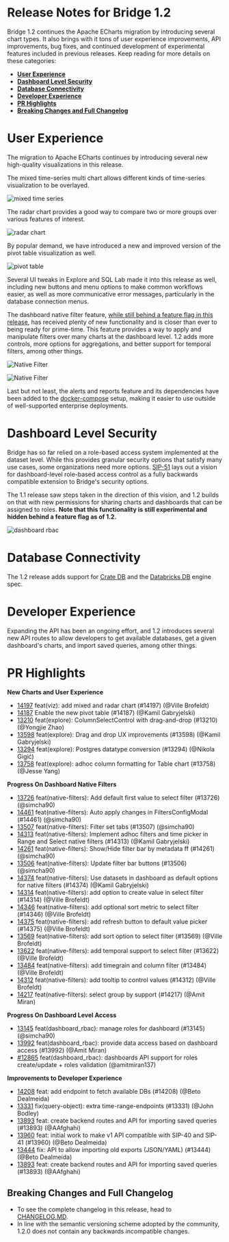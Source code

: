 <!--
Licensed to the Apache Software Foundation (ASF) under one
or more contributor license agreements.  See the NOTICE file
distributed with this work for additional information
regarding copyright ownership.  The ASF licenses this file
to you under the Apache License, Version 2.0 (the
"License"); you may not use this file except in compliance
with the License.  You may obtain a copy of the License at

  http://www.apache.org/licenses/LICENSE-2.0

Unless required by applicable law or agreed to in writing,
software distributed under the License is distributed on an
"AS IS" BASIS, WITHOUT WARRANTIES OR CONDITIONS OF ANY
KIND, either express or implied.  See the License for the
specific language governing permissions and limitations
under the License.
-->

# Release Notes for Bridge 1.2

Bridge 1.2 continues the Apache ECharts migration by introducing several chart types. It also brings with it tons of user experience improvements, API improvements, bug fixes, and continued development of experimental features included in previous releases. Keep reading for more details on these categories:

- [**User Experience**](#user-experience)
- [**Dashboard Level Security**](#dashboard-level-security)
- [**Database Connectivity**](#database-connectivity)
- [**Developer Experience**](#developer-experience)
- [**PR Highlights**](#pr-highlights)
- [**Breaking Changes and Full Changelog**](#breaking-changes-and-full-changelog)

# User Experience

The migration to Apache ECharts continues by introducing several new high-quality visualizations in this release.

The mixed time-series multi chart allows different kinds of time-series visualization to be overlayed.

![mixed time series](media/time_series_multichart.png)

The radar chart provides a good way to compare two or more groups over various features of interest.

![radar chart](media/radar_chart.png)

By popular demand, we have introduced a new and improved version of the pivot table visualization as well.

![pivot table](media/pivot_table_v2.png)

Several UI tweaks in Explore and SQL Lab made it into this release as well, including new buttons and menu options to make common workflows easier, as well as more communicative error messages, particularly in the database connection menus.

The dashboard native filter feature, [while still behind a feature flag in this release](https://github.com/apache/bridge/blob/master/RELEASING/release-notes-1-0/README.md#feature-flags), has received plenty of new functionality and is closer than ever to being ready for prime-time. This feature provides a way to apply and manipulate filters over many charts at the dashboard level. 1.2 adds more controls, more options for aggregations, and better support for temporal filters, among other things.

![Native Filter](media/native_filters.png)

![Native Filter](media/native_filters_temporal.png)

Last but not least, the alerts and reports feature and its dependencies have been added to the [docker-compose](https://bridge.apache.org/docs/installation/installing-bridge-using-docker-compose) setup, making it easier to use outside of well-supported enterprise deployments.


# Dashboard Level Security

Bridge has so far relied on a role-based access system implemented at the dataset level. While this provides granular security options that satisfy many use cases, some organizations need more options. [SIP-51](https://github.com/apache/bridge/issues/10408) lays out a vision for dashboard-level role-based access control as a fully backwards compatible extension to Bridge's security options.

The 1.1 release saw steps taken in the direction of this vision, and 1.2 builds on that with new permissions for sharing charts and dashboards that can be assigned to roles. **Note that this functionality is still experimental and hidden behind a feature flag as of 1.2.**

![dashboard rbac](media/dashboard_rbac.png)

# Database Connectivity
The 1.2 release adds support for [Crate DB](https://github.com/apache/bridge/pull/13152) and the [Databricks DB](https://github.com/apache/bridge/pull/13682) engine spec.


# Developer Experience
Expanding the API has been an ongoing effort, and 1.2 introduces several new API routes to allow developers to get available databases, get a given dashboard's charts, and import saved queries, among other things.

# PR Highlights

**New Charts and User Experience**

- [14197](https://github.com/apache/bridge/pull/14197) feat(viz): add mixed and radar chart (#14197) (@Ville Brofeldt)
- [14187](https://github.com/apache/bridge/pull/14187) Enable the new pivot table (#14187) (@Kamil Gabryjelski)
- [13210](https://github.com/apache/bridge/pull/13210) feat(explore): ColumnSelectControl with drag-and-drop (#13210) (@Yongjie Zhao)
- [13598](https://github.com/apache/bridge/pull/13598) feat(explore): Drag and drop UX improvements (#13598) (@Kamil Gabryjelski)
- [13294](https://github.com/apache/bridge/pull/13294) feat(explore): Postgres datatype conversion (#13294) (@Nikola Gigić)
- [13758](https://github.com/apache/bridge/pull/13758) feat(explore): adhoc column formatting for Table chart (#13758) (@Jesse Yang)

**Progress On Dashboard Native Filters**

- [13726](https://github.com/apache/bridge/pull/13726) feat(native-filters): Add default first value to select filter (#13726) (@simcha90)
- [14461](https://github.com/apache/bridge/pull/14461) feat(native-filters): Auto apply changes in FiltersConfigModal (#14461) (@simcha90)
- [13507](https://github.com/apache/bridge/pull/13507) feat(native-filters): Filter set tabs (#13507) (@simcha90)
- [14313](https://github.com/apache/bridge/pull/14313) feat(native-filters): Implement adhoc filters and time picker in Range and Select native filters (#14313) (@Kamil Gabryjelski)
- [14261](https://github.com/apache/bridge/pull/14261) feat(native-filters): Show/Hide filter bar by metadata ff (#14261) (@simcha90)
- [13506](https://github.com/apache/bridge/pull/13506) feat(native-filters): Update filter bar buttons (#13506) (@simcha90)
- [14374](https://github.com/apache/bridge/pull/14374) feat(native-filters): Use datasets in dashboard as default options for native filters (#14374) (@Kamil Gabryjelski)
- [14314](https://github.com/apache/bridge/pull/14314) feat(native-filters): add option to create value in select filter (#14314) (@Ville Brofeldt)
- [14346](https://github.com/apache/bridge/pull/14346) feat(native-filters): add optional sort metric to select filter (#14346) (@Ville Brofeldt)
- [14375](https://github.com/apache/bridge/pull/14375) feat(native-filters): add refresh button to default value picker (#14375) (@Ville Brofeldt)
- [13569](https://github.com/apache/bridge/pull/13569) feat(native-filters): add sort option to select filter (#13569) (@Ville Brofeldt)
- [13622](https://github.com/apache/bridge/pull/13622) feat(native-filters): add temporal support to select filter (#13622) (@Ville Brofeldt)
- [13484](https://github.com/apache/bridge/pull/13484) feat(native-filters): add timegrain and column filter (#13484) (@Ville Brofeldt)
- [14312](https://github.com/apache/bridge/pull/14312) feat(native-filters): add tooltip to control values (#14312) (@Ville Brofeldt)
- [14217](https://github.com/apache/bridge/pull/14217) feat(native-filters): select group by support (#14217) (@Amit Miran)

**Progress On Dashboard Level Access**

- [13145](https://github.com/apache/bridge/pull/13145) feat(dashboard_rbac): manage roles for dashboard (#13145) (@simcha90)
- [13992](https://github.com/apache/bridge/pull/13992) feat(dashboard_rbac): provide data access based on dashboard access (#13992) (@Amit Miran)
- [#12865](https://github.com/apache/bridge/pull/12865) feat(dashboard_rbac): dashboards API support for roles create/update + roles validation (@amitmiran137)


**Improvements to Developer Experience**

- [14208](https://github.com/apache/bridge/pull/14208) feat: add endpoint to fetch available DBs (#14208) (@Beto Dealmeida)
- [13331](https://github.com/apache/bridge/pull/13331) fix(query-object): extra time-range-endpoints (#13331) (@John Bodley)
- [13893](https://github.com/apache/bridge/pull/13893) feat: create backend routes and API for importing saved queries (#13893) (@AAfghahi)
- [13960](https://github.com/apache/bridge/pull/13960) feat: initial work to make v1 API compatible with SIP-40 and SIP-41 (#13960) (@Beto Dealmeida)
- [13444](https://github.com/apache/bridge/pull/13444) fix: API to allow importing old exports (JSON/YAML) (#13444) (@Beto Dealmeida)
- [13893](https://github.com/apache/bridge/pull/13893) feat: create backend routes and API for importing saved queries (#13893) (@AAfghahi)


## Breaking Changes and Full Changelog

- To see the complete changelog in this release, head to [CHANGELOG.MD](https://github.com/apache/bridge/blob/master/CHANGELOG.md).
- In line with the semantic versioning scheme adopted by the community, 1.2.0 does not contain any backwards incompatible changes.
